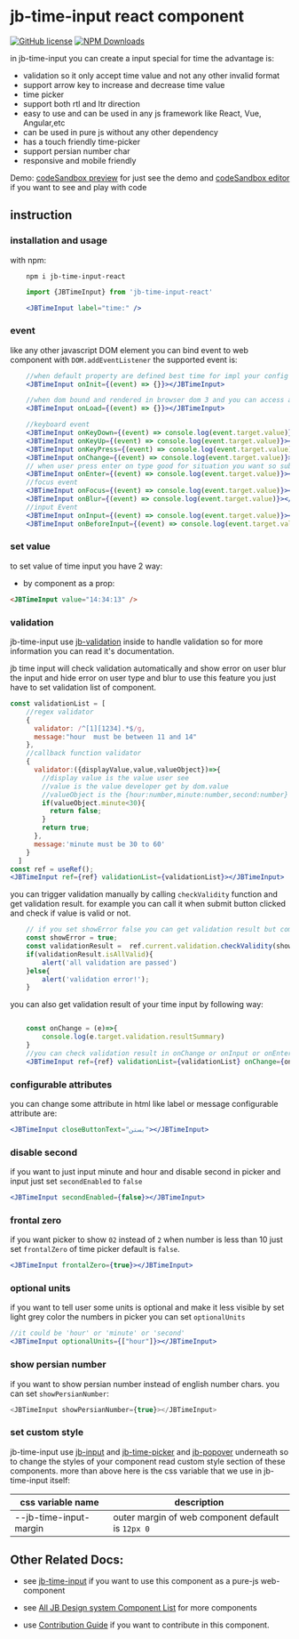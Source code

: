 # jb-time-input react component

[![GitHub license](https://img.shields.io/badge/license-MIT-brightgreen.svg)](https://raw.githubusercontent.com/javadbat/jb-time-input-react/master/LICENSE)
[![NPM Downloads](https://img.shields.io/npm/dw/jb-time-input-react)](https://www.npmjs.com/package/jb-time-input-react)

in jb-time-input you can create a input special for time the advantage is:

- validation so it only accept time value and not any other invalid format
- support arrow key to increase and decrease time value
- time picker
- support both rtl and ltr direction
- easy to use and can be used in any js framework like React, Vue, Angular,etc
- can be used in pure js without any other dependency
- has a touch friendly time-picker
- support persian number char
- responsive and mobile friendly

 Demo: [codeSandbox preview](https://3f63dj.csb.app/samples/jb-time-input) for just see the demo and [codeSandbox editor](https://codesandbox.io/p/sandbox/jb-design-system-3f63dj?file=%2Fsrc%2Fsamples%2FJBTimeInput.tsx) if you want to see and play with code

## instruction

### installation and usage

with npm:

```command
    npm i jb-time-input-react
```

```jsx
    import {JBTimeInput} from 'jb-time-input-react'

    <JBTimeInput label="time:" />
```

### event

like any other javascript DOM element you can bind event to web component with `DOM.addEventListener` the supported event is:

```jsx
    //when default property are defined best time for impl your config
    <JBTimeInput onInit={(event) => {}}></JBTimeInput>

    //when dom bound and rendered in browser dom 3 and you can access all property
    <JBTimeInput onLoad={(event) => {}}></JBTimeInput>

    //keyboard event
    <JBTimeInput onKeyDown={(event) => console.log(event.target.value)}></JBTimeInput>
    <JBTimeInput onKeyUp={(event) => console.log(event.target.value)}></JBTimeInput>
    <JBTimeInput onKeyPress={(event) => console.log(event.target.value)}></JBTimeInput>
    <JBTimeInput onChange={(event) => console.log(event.target.value)}></JBTimeInput>
    // when user press enter on type good for situation you want so submit form or call search function on user press enter. 
    <JBTimeInput onEnter={(event) => console.log(event.target.value)}></JBTimeInput>
    //focus event
    <JBTimeInput onFocus={(event) => console.log(event.target.value)}></JBTimeInput>
    <JBTimeInput onBlur={(event) => console.log(event.target.value)}></JBTimeInput>
    //input Event
    <JBTimeInput onInput={(event) => console.log(event.target.value)}></JBTimeInput>
    <JBTimeInput onBeforeInput={(event) => console.log(event.target.value)}></JBTimeInput>
```

### set value

to set value of time input you have 2 way:

- by component as a prop:

```html
<JBTimeInput value="14:34:13" />
```


### validation
jb-time-input use [jb-validation](https://github.com/javadbat/jb-validation) inside to handle validation so for more information you can read it's documentation.  

jb time input will check validation automatically and show error on user blur the input and hide error on user type and blur to use this feature you just have to set validation list of component.

```jsx
const validationList = [
    //regex validator
    {
      validator: /^[1][1234].*$/g,
      message:"hour  must be between 11 and 14"
    },
    //callback function validator
    {
      validator:({displayValue,value,valueObject})=>{
        //display value is the value user see
        //value is the value developer get by dom.value
        //valueObject is the {hour:number,minute:number,second:number} object contain inputted value in number
        if(valueObject.minute<30){
          return false;
        }
        return true;
      },
      message:'minute must be 30 to 60'
    }
  ]
const ref = useRef();
<JBTimeInput ref={ref} validationList={validationList}></JBTimeInput>
```

you can trigger validation manually by calling `checkValidity` function and get validation result. for example you can call it when submit button clicked and check if value is valid or not.

```javascript
    // if you set showError false you can get validation result but component wont show error to user by itself its good when you want show error in your own way
    const showError = true;
    const validationResult =  ref.current.validation.checkValidity(showError);
    if(validationResult.isAllValid){
        alert('all validation are passed')
    }else{
        alert('validation error!');
    }

```


you can also get validation result of your time input by following way:

```jsx

    const onChange = (e)=>{
        console.log(e.target.validation.resultSummary) 
    }
    //you can check validation result in onChange or onInput or onEnter
    <JBTimeInput ref={ref} validationList={validationList} onChange={onChange}></JBTimeInput>

```

### configurable attributes

you can change some attribute in html like label or message configurable attribute are:

```jsx
<JBTimeInput closeButtonText="بستن"></JBTimeInput>
```

### disable second
if you want to just input minute and hour and disable second in picker and input just set `secondEnabled` to `false`
```jsx
<JBTimeInput secondEnabled={false}></JBTimeInput>
```
### frontal zero
if you want picker to show `02` instead of `2` when number is less than 10 just set `frontalZero` of time picker default is `false`.    
```jsx
<JBTimeInput frontalZero={true}></JBTimeInput>

```
### optional units
if you want to tell user some units is optional and make it less visible by set light grey color the numbers in picker you can set `optionalUnits`
```jsx
//it could be 'hour' or 'minute' or 'second'
<JBTimeInput optionalUnits={["hour"]}></JBTimeInput>

```
### show persian number
if you want to show persian number instead of english number chars. you can set `showPersianNumber`:
```js 
<JBTimeInput showPersianNumber={true}></JBTimeInput>

```

### set custom style

jb-time-input use [jb-input](https://github.com/javadbat/jb-input) and [jb-time-picker](https://github.com/javadbat/jb-time-picker) and [jb-popover](https://github.com/javadbat/jb-popover) underneath so to change the styles of your component read custom style section of these components.
more than above here is the css variable that we use in jb-time-input itself:

| css variable name                       | description                                                                                              |
| -------------                           | -------------                                                                                            |
| --jb-time-input-margin                  | outer margin of web component default is `12px 0`                                                        |


## Other Related Docs:
- see [jb-time-input](https://github.com/javadbat/jb-time-input) if you want to use this component as a pure-js web-component

- see [All JB Design system Component List](https://github.com/javadbat/design-system/blob/master/docs/component-list.md) for more components

- use [Contribution Guide](https://github.com/javadbat/design-system/blob/master/docs/contribution-guide.md) if you want to contribute in this component.
